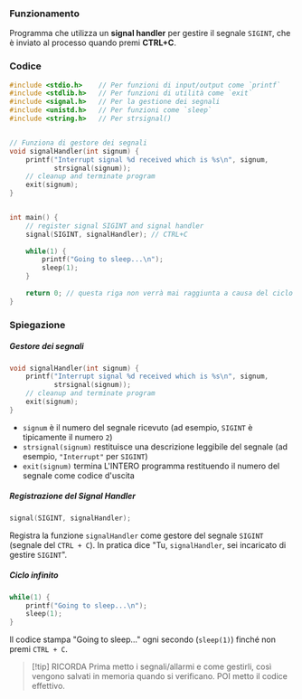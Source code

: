 ### Funzionamento
Programma che utilizza un **signal handler** per gestire il segnale `SIGINT`, che è inviato al processo quando premi **CTRL+C**.


### Codice
```c
#include <stdio.h>    // Per funzioni di input/output come `printf`
#include <stdlib.h>   // Per funzioni di utilità come `exit`
#include <signal.h>   // Per la gestione dei segnali
#include <unistd.h>   // Per funzioni come `sleep`
#include <string.h>   // Per strsignal()


// Funziona di gestore dei segnali
void signalHandler(int signum) {
    printf("Interrupt signal %d received which is %s\n", signum, 
           strsignal(signum));
    // cleanup and terminate program
    exit(signum);
}


int main() {
    // register signal SIGINT and signal handler
    signal(SIGINT, signalHandler); // CTRL+C
	
    while(1) {
        printf("Going to sleep...\n");
        sleep(1);
    }
	
    return 0; // questa riga non verrà mai raggiunta a causa del ciclo while(1)
}
```


### Spiegazione
##### Gestore dei segnali
```c
void signalHandler(int signum) {
    printf("Interrupt signal %d received which is %s\n", signum, 
           strsignal(signum));
    // cleanup and terminate program
    exit(signum);
}
```
- `signum` è il numero del segnale ricevuto (ad esempio, `SIGINT` è tipicamente il numero `2`)
- `strsignal(signum)` restituisce una descrizione leggibile del segnale (ad esempio, `"Interrupt"` per `SIGINT`)
- `exit(signum)` termina L'INTERO programma restituendo il numero del segnale come codice d'uscita


##### Registrazione del Signal Handler
```c
signal(SIGINT, signalHandler);
```
Registra la funzione `signalHandler` come gestore del segnale `SIGINT` (segnale del `CTRL + C`).
In pratica dice "Tu, `signalHandler`, sei incaricato di gestire `SIGINT`".


##### Ciclo infinito
```c
while(1) {
    printf("Going to sleep...\n");
    sleep(1);
}
```
Il codice stampa "Going to sleep..." ogni secondo (`sleep(1)`) finché non premi `CTRL + C`.


>[!tip] RICORDA
>Prima metto i segnali/allarmi e come gestirli, così vengono salvati in memoria quando si verificano.
>POI metto il codice effettivo.